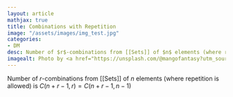 ```yaml
---
layout: article
mathjax: true
title: Combinations with Repetition
image: "/assets/images/img_test.jpg"
categories:
- DM
desc: Number of $r$-combinations from [[Sets]] of $n$ elements (where repetition is allowed) is $C(n+r-1, r) = C(n+r-1, n-1)$ 
imagealt: Photo by <a href="https://unsplash.com/@mangofantasy?utm_source=unsplash&utm_medium=referral&utm_content=creditCopyText">Tim Johnson</a> on <a href="https://unsplash.com/s/photos/logic?utm_source=unsplash&utm_medium=referral&utm_content=creditCopyText">Unsplash</a>
---
```

Number of $r$-combinations from [[Sets]] of $n$ elements (where repetition is allowed) is $C(n+r-1, r) = C(n+r-1, n-1)$